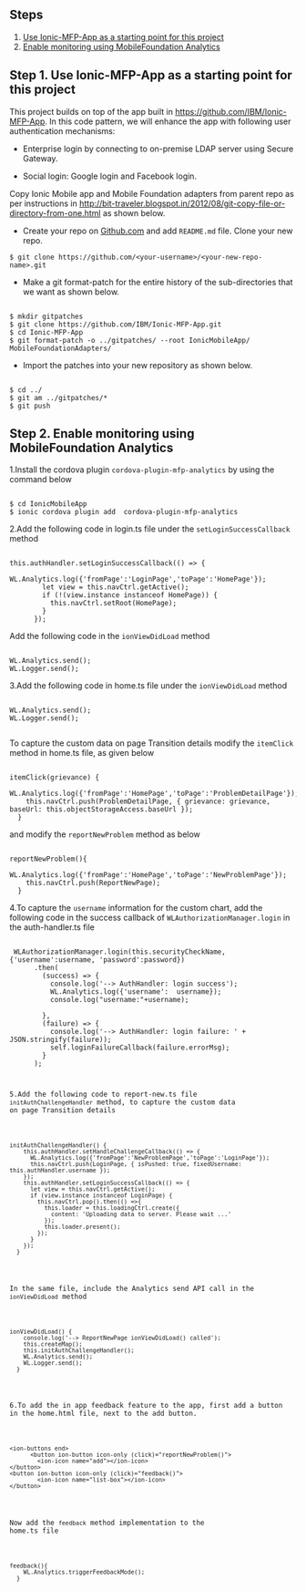 ## Steps
1. [Use Ionic-MFP-App as a starting point for this project](#step-1-use-ionic-mfp-app-as-a-starting-point-for-this-project)
2. [Enable monitoring using MobileFoundation Analytics](#step-2-enable-monitoring-using-mobilefoundation-analytics)



## Step 1. Use Ionic-MFP-App as a starting point for this project

This project builds on top of the app built in https://github.com/IBM/Ionic-MFP-App. In this code pattern, we will enhance the 
app with following user authentication mechanisms:

* Enterprise login by connecting to on-premise LDAP server using Secure Gateway.

* Social login: Google login and Facebook login.

Copy Ionic Mobile app and Mobile Foundation adapters from parent repo as per instructions in 
http://bit-traveler.blogspot.in/2012/08/git-copy-file-or-directory-from-one.html as shown below.

* Create your repo on [Github.com](https://github.com) and add `README.md` file. Clone your new repo.

```
$ git clone https://github.com/<your-username>/<your-new-repo-name>.git
```

* Make a git format-patch for the entire history of the sub-directories that we want as shown below.

<pre><code>
$ mkdir gitpatches
$ git clone https://github.com/IBM/Ionic-MFP-App.git
$ cd Ionic-MFP-App
$ git format-patch -o ../gitpatches/ --root IonicMobileApp/ MobileFoundationAdapters/
</code></pre>

* Import the patches into your new repository as shown below.

<pre><code>
$ cd ../<your-new-repo-name>
$ git am ../gitpatches/*
$ git push
</code></pre>

## Step 2. Enable monitoring using MobileFoundation Analytics


1.Install the cordova plugin `cordova-plugin-mfp-analytics` by using the command below

<pre><code>
$ cd IonicMobileApp
$ ionic cordova plugin add  cordova-plugin-mfp-analytics
</code></pre>

2.Add the following code in login.ts file under the `setLoginSuccessCallback` method

<pre><code>
this.authHandler.setLoginSuccessCallback(() => {        
        WL.Analytics.log({'fromPage':'LoginPage','toPage':'HomePage'});
        let view = this.navCtrl.getActive();
        if (!(view.instance instanceof HomePage)) {
          this.navCtrl.setRoot(HomePage);
        }
      }); 
</code></pre>

Add the following code in the `ionViewDidLoad` method

<pre><code>
WL.Analytics.send();
WL.Logger.send();
</code></pre>

3.Add the following code in home.ts file under the `ionViewDidLoad` method
<pre><code>
WL.Analytics.send();
WL.Logger.send();

</code></pre>

To capture the custom data on page Transition details modify the `itemClick` method in home.ts file, as given below
<pre><code>
itemClick(grievance) {
    WL.Analytics.log({'fromPage':'HomePage','toPage':'ProblemDetailPage'});
    this.navCtrl.push(ProblemDetailPage, { grievance: grievance, baseUrl: this.objectStorageAccess.baseUrl });
  }
</code></pre>

and modify the `reportNewProblem` method as below
<pre><code>
reportNewProblem(){
    WL.Analytics.log({'fromPage':'HomePage','toPage':'NewProblemPage'});
    this.navCtrl.push(ReportNewPage);
  }
</code></pre>

4.To capture the `username` information for the custom chart, add the following code in the success callback of `WLAuthorizationManager.login` in the auth-handler.ts file

<pre><code>
 WLAuthorizationManager.login(this.securityCheckName, {'username':username, 'password':password})
      .then(
        (success) => {
          console.log('--> AuthHandler: login success');
          WL.Analytics.log({'username':  username});           
          console.log("username:"+username);
        
        },
        (failure) => {
          console.log('--> AuthHandler: login failure: ' + JSON.stringify(failure));
          self.loginFailureCallback(failure.errorMsg);
        }
      );
</code</pre>
5.Add the following code to report-new.ts file `initAuthChallengeHandler` method, to capture the custom data on page Transition details 

<pre><code>
initAuthChallengeHandler() {
    this.authHandler.setHandleChallengeCallback(() => {
      WL.Analytics.log({'fromPage':'NewProblemPage','toPage':'LoginPage'});
      this.navCtrl.push(LoginPage, { isPushed: true, fixedUsername: this.authHandler.username });
    });
    this.authHandler.setLoginSuccessCallback(() => {
      let view = this.navCtrl.getActive();
      if (view.instance instanceof LoginPage) {
        this.navCtrl.pop().then(() =>{
          this.loader = this.loadingCtrl.create({
            content: 'Uploading data to server. Please wait ...'
          });
          this.loader.present();
        });
      }
    });
  }
</code></pre>

In the same file, include the Analytics send API call in the `ionViewDidLoad` method
<pre><code>
ionViewDidLoad() {
    console.log('--> ReportNewPage ionViewDidLoad() called');
    this.createMap();
    this.initAuthChallengeHandler();
    WL.Analytics.send();
    WL.Logger.send();
  }
</code></pre>

6.To add the in app feedback feature to the app, first add a button in the home.html file, next to the add button.

<pre><code>
&lt;ion-buttons end&gt;
      &lt;button ion-button icon-only (click)="reportNewProblem()"&gt;
        &lt;ion-icon name="add"&gt;&lt;/ion-icon&gt;
&lt;/button&gt;
&lt;button ion-button icon-only (click)="feedback()"&gt;
        &lt;ion-icon name="list-box"&gt;&lt;/ion-icon&gt;
&lt;/button&gt;
</code></pre>

Now add the `feedback` method implementation to the home.ts file
<pre><code>
feedback(){
    WL.Analytics.triggerFeedbackMode(); 
  }
</code></pre>

